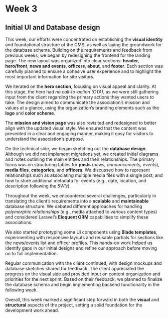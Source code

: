 # Week 3
## Initial UI and Database design

This week, our efforts were concentrated on establishing the **visual identity** and foundational structure of the CMS, as well as laying the groundwork for the database schema. Building on the requirements and feedback from previous weeks, we began by redesigning the frontend for the landing page. The new layout was organized into clear sections: **header**, **hero/front**, **news and events**, **officers**, **about**, and **footer**. Each section was carefully planned to ensure a cohesive user experience and to highlight the most important information for site visitors.

We iterated on the **hero section**, focusing on visual appeal and clarity. At this stage, the hero had _no call-to-action (CTA)_, as we were still gathering input from the client regarding the primary actions they wanted users to take. The design aimed to communicate the association’s mission and values at a glance, using the organization’s branding elements such as the **logo** and **color scheme**.

The **mission and vision page** was also revisited and redesigned to better align with the updated visual style. We ensured that the content was presented in a clear and engaging manner, making it easy for visitors to understand the association’s purpose.

On the technical side, we began sketching out the **database design**. Although we did not implement migrations yet, we created initial diagrams and notes outlining the main entities and their relationships. The primary focus was on structuring tables for **posts** (_news, announcements, events_), **media files**, **categories**, and **officers**. We discussed how to represent relationships such as associating multiple media files with a single post, and how to store additional metadata for events (e.g., date, location, and description following the _5W’s_).

Throughout the week, we encountered several challenges, particularly in translating the client’s requirements into a **scalable** and **maintainable** database structure. We debated different approaches for handling _polymorphic relationships_ (e.g., media attached to various content types) and considered Laravel’s **Eloquent ORM** capabilities to simplify these associations.

We also started prototyping some UI components using **Blade templates**, experimenting with responsive layouts and reusable partials for sections like the news/events list and officer profiles. This hands-on work helped us identify gaps in our initial designs and refine our approach before moving on to full implementation.

Regular communication with the client continued, with design mockups and database sketches shared for feedback. The client appreciated the progress on the visual side and provided input on content organization and priorities for the next sprint. Based on their feedback, we planned to finalize the database schema and begin implementing backend functionality in the following week.

Overall, this week marked a significant step forward in both the **visual** and **structural** aspects of the project, setting a solid foundation for the development work ahead.
